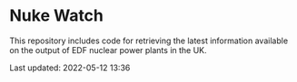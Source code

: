# Nuke Watch

This repository includes code for retrieving the latest information available on the output of EDF nuclear power plants in the UK.

Last updated: 2022-05-12 13:36